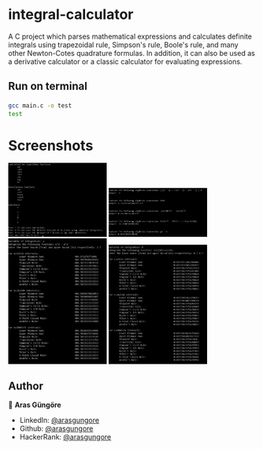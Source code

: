 # integral-calculator
A C project which parses mathematical expressions and calculates definite integrals using trapezoidal rule, Simpson's rule, Boole's rule, and many other Newton-Cotes quadrature formulas. In addition, it can also be used as a derivative calculator or a classic calculator for evaluating expressions.

## Run on terminal

```sh
gcc main.c -o test
test
```

# Screenshots

<p float="left">
  <img alt="Screenshot" src="https://github.com/arasgungore/integral-calculator/blob/main/Screenshots/title_screen.jpg" width="200" />
  <img alt="Screenshot" src="https://github.com/arasgungore/integral-calculator/blob/main/Screenshots/calculator.jpg" width="200" />
  <img alt="Screenshot" src="https://github.com/arasgungore/integral-calculator/blob/main/Screenshots/integral_1.jpg" width="200" />
  <img alt="Screenshot" src="https://github.com/arasgungore/integral-calculator/blob/main/Screenshots/integral_2.jpg" width="200" />
</p>

## Author

👤 **Aras Güngöre**

* LinkedIn: [@arasgungore](https://www.linkedin.com/in/arasgungore)
* Github: [@arasgungore](https://github.com/arasgungore)
* HackerRank: [@arasgungore](https://www.hackerrank.com/arasgungore)

